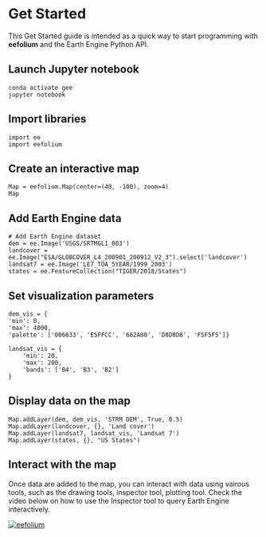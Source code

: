 # Get Started

This Get Started guide is intended as a quick way to start programming with **eefolium** and the Earth Engine Python API.

## Launch Jupyter notebook

    conda activate gee
    jupyter notebook

## Import libraries

    import ee
    import eefolium

## Create an interactive map

    Map = eefolium.Map(center=(40, -100), zoom=4)
    Map

## Add Earth Engine data

    # Add Earth Engine dataset
    dem = ee.Image('USGS/SRTMGL1_003')
    landcover = ee.Image("ESA/GLOBCOVER_L4_200901_200912_V2_3").select('landcover')
    landsat7 = ee.Image('LE7_TOA_5YEAR/1999_2003')
    states = ee.FeatureCollection("TIGER/2018/States")

## Set visualization parameters

    dem_vis = {
    'min': 0,
    'max': 4000,
    'palette': ['006633', 'E5FFCC', '662A00', 'D8D8D8', 'F5F5F5']}

    landsat_vis = {
        'min': 20,
        'max': 200,
        'bands': ['B4', 'B3', 'B2']
    }

## Display data on the map

    Map.addLayer(dem, dem_vis, 'STRM DEM', True, 0.5)
    Map.addLayer(landcover, {}, 'Land cover')
    Map.addLayer(landsat7, landsat_vis, 'Landsat 7')
    Map.addLayer(states, {}, "US States")

## Interact with the map

Once data are added to the map, you can interact with data using vairous tools, such as the drawing tools, inspector tool, plotting tool.
Check the video below on how to use the Inspector tool to query Earth Engine interactively.

[![eefolium](http://img.youtube.com/vi/k477ksjkaXw/0.jpg)](http://www.youtube.com/watch?v=k477ksjkaXw "inspector")
